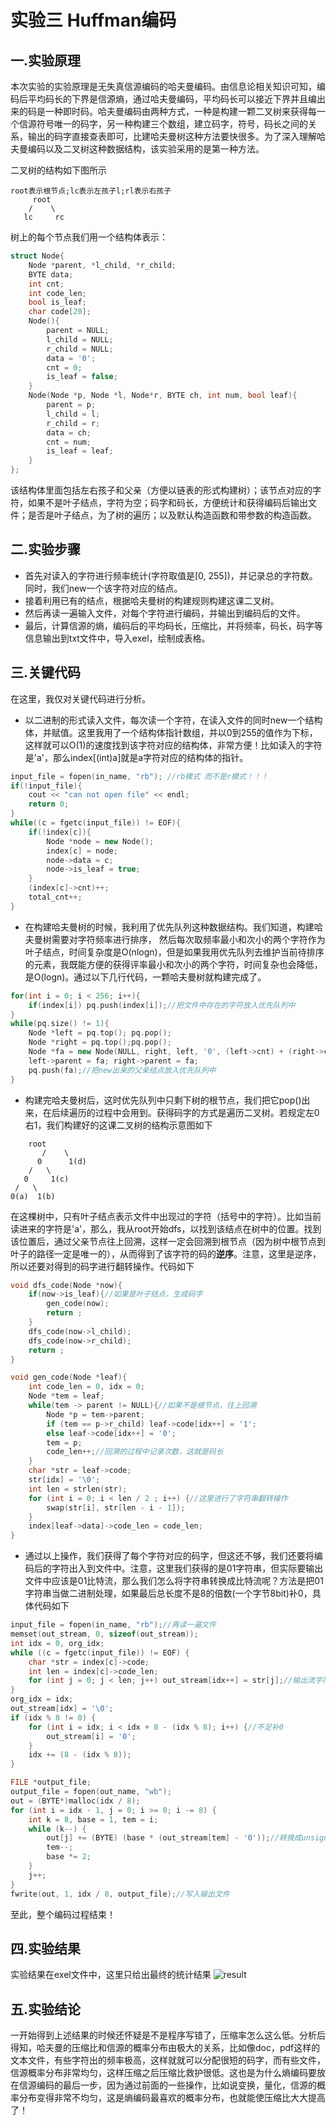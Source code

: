 # 实验三 Huffman编码
## 一.实验原理

本次实验的实验原理是无失真信源编码的哈夫曼编码。由信息论相关知识可知，编码后平均码长的下界是信源熵，通过哈夫曼编码，平均码长可以接近下界并且编出来的码是一种即时码。哈夫曼编码由两种方式，一种是构建一颗二叉树来获得每一个信源符号唯一的码字，另一种构建三个数组，建立码字，符号，码长之间的关系，输出的码字直接查表即可，比建哈夫曼树这种方法要快很多。为了深入理解哈夫曼编码以及二叉树这种数据结构，该实验采用的是第一种方法。

二叉树的结构如下图所示
```
root表示根节点;lc表示左孩子l;rl表示右孩子
     root
    /    \
   lc     rc  
```

树上的每个节点我们用一个结构体表示：
```cpp
struct Node{
	Node *parent, *l_child, *r_child;
	BYTE data;
	int cnt;
	int code_len;
	bool is_leaf;
	char code[20];
	Node(){
		parent = NULL;
		l_child = NULL;
		r_child = NULL;
		data = '0';
		cnt = 0;
		is_leaf = false;
	}
	Node(Node *p, Node *l, Node*r, BYTE ch, int num, bool leaf){
		parent = p;
		l_child = l;
		r_child = r;
		data = ch;
		cnt = num;
		is_leaf = leaf;
	}
};
```
该结构体里面包括左右孩子和父亲（方便以链表的形式构建树）；该节点对应的字符，如果不是叶子结点，字符为空；码字和码长，方便统计和获得编码后输出文件；是否是叶子结点，为了树的遍历；以及默认构造函数和带参数的构造函数。

## 二.实验步骤

+ 首先对读入的字符进行频率统计(字符取值是[0, 255])，并记录总的字符数。同时，我们new一个该字符对应的结点。
+ 接着利用已有的结点，根据哈夫曼树的构建规则构建这课二叉树。
+ 然后再读一遍输入文件，对每个字符进行编码，并输出到编码后的文件。
+ 最后，计算信源的熵，编码后的平均码长，压缩比，并将频率，码长，码字等信息输出到txt文件中，导入exel，绘制成表格。

## 三.关键代码

在这里，我仅对关键代码进行分析。
+ 以二进制的形式读入文件，每次读一个字符，在读入文件的同时new一个结构体，并赋值。这里我用了一个结构体指针数组，并以0到255的值作为下标，这样就可以O(1)的速度找到该字符对应的结构体，非常方便！比如读入的字符是'a'，那么index[(int)a]就是a字符对应的结构体的指针。
```cpp
input_file = fopen(in_name, "rb"); //rb模式 而不是r模式！！！
if(!input_file){
	cout << "can not open file" << endl;
	return 0;
}
while((c = fgetc(input_file)) != EOF){
	if(!index[c]){
		Node *node = new Node();
		index[c] = node;
		node->data = c;
		node->is_leaf = true;
	}
	(index[c]->cnt)++;
	total_cnt++;
}
```
+ 在构建哈夫曼树的时候，我利用了优先队列这种数据结构。我们知道，构建哈夫曼树需要对字符频率进行排序， 然后每次取频率最小和次小的两个字符作为叶子结点，时间复杂度是O(nlogn)，但是如果我用优先队列去维护当前待排序的元素，我既能方便的获得评率最小和次小的两个字符，时间复杂也会降低，是O(logn)。通过以下几行代码，一颗哈夫曼树就构建完成了。
```cpp
for(int i = 0; i < 256; i++){
	if(index[i]) pq.push(index[i]);//把文件中存在的字符放入优先队列中
}
while(pq.size() != 1){
	Node *left = pq.top(); pq.pop();
	Node *right = pq.top();pq.pop();
	Node *fa = new Node(NULL, right, left, '0', (left->cnt) + (right->cnt), false);
	left->parent = fa; right->parent = fa;
	pq.push(fa);//把new出来的父亲结点放入优先队列中
}
```
+ 构建完哈夫曼树后，这时优先队列中只剩下树的根节点，我们把它pop()出来，在后续遍历的过程中会用到。获得码字的方式是遍历二叉树。若规定左0右1，我们构建好的这课二叉树的结构示意图如下
```
	root
       /    \
      0      1(d)
    /   \      
   0     1(c) 
 /   \
0(a)  1(b)     
```
在这棵树中，只有叶子结点表示文件中出现过的字符（括号中的字符）。比如当前读进来的字符是'a'，那么，我从root开始dfs，以找到该结点在树中的位置。找到该位置后，通过父亲节点往上回溯，这样一定会回溯到根节点（因为树中根节点到叶子的路径一定是唯一的），从而得到了该字符的码的**逆序**。注意，这里是逆序，所以还要对得到的码字进行翻转操作。代码如下
```cpp
void dfs_code(Node *now){
	if(now->is_leaf){//如果是叶子结点，生成码字
		gen_code(now);
		return ;
	}
	dfs_code(now->l_child);
	dfs_code(now->r_child);
	return ;
}

void gen_code(Node *leaf){
	int code_len = 0, idx = 0;
	Node *tem = leaf;
	while(tem -> parent != NULL){//如果不是根节点，往上回溯
		Node *p = tem->parent;
		if (tem == p->r_child) leaf->code[idx++] = '1';
		else leaf->code[idx++] = '0';
		tem = p;
		code_len++;//回溯的过程中记录次数，这就是码长
	}
	char *str = leaf->code;
	str[idx] = '\0';
	int len = strlen(str);
	for (int i = 0; i < len / 2 ; i++) {//这里进行了字符串翻转操作
		swap(str[i], str[len - i - 1]);
	}
	index[leaf->data]->code_len = code_len;
}
```
+ 通过以上操作，我们获得了每个字符对应的码字，但这还不够，我们还要将编码后的字符出入到文件中。注意，这里我们获得的是01字符串，但实际要输出文件中应该是01比特流，那么我们怎么将字符串转换成比特流呢？方法是把01字符串当做二进制处理，如果最后总长度不是8的倍数(一个字节8bit)补0，具体代码如下
```cpp
input_file = fopen(in_name, "rb");//再读一遍文件
memset(out_stream, 0, sizeof(out_stream));
int idx = 0, org_idx;
while ((c = fgetc(input_file)) != EOF) {
	char *str = index[c]->code;
	int len = index[c]->code_len;
	for (int j = 0; j < len; j++) out_stream[idx++] = str[j];//输出流字符串赋值
}
org_idx = idx;
out_stream[idx] = '\0';
if (idx % 8 != 0) {
	for (int i = idx; i < idx + 8 - (idx % 8); i++) {//不足补0
		out_stream[i] = '0';
	}
	idx += (8 - (idx % 8));
}

FILE *output_file;
output_file = fopen(out_name, "wb");
out = (BYTE*)malloc(idx / 8);
for (int i = idx - 1, j = 0; i >= 0; i -= 8) {
	int k = 8, base = 1, tem = i;
	while (k--) {
		out[j] += (BYTE) (base * (out_stream[tem] - '0'));//转换成unsigned char
		tem--;
		base *= 2;
	}
	j++;
}
fwrite(out, 1, idx / 8, output_file);//写入输出文件
```
至此，整个编码过程结束！

## 四.实验结果

实验结果在exel文件中，这里只给出最终的统计结果
![result](https://github.com/cucrui/Data-compression/blob/master/%E5%AE%9E%E9%AA%8C%E4%B8%89_Huffman%E7%BC%96%E7%A0%81/result.png)

## 五.实验结论

一开始得到上述结果的时候还怀疑是不是程序写错了，压缩率怎么这么低。分析后得知，哈夫曼的压缩比和信源的概率分布由极大的关系，比如像doc，pdf这样的文本文件，有些字符出的频率极高，这样就就可以分配很短的码字，而有些文件，信源概率分布非常均匀，这样压缩之后压缩比救护很低。这也是为什么熵编码要放在信源编码的最后一步，因为通过前面的一些操作，比如说变换，量化，信源的概率分布变得非常不均匀，这是熵编码最喜欢的概率分布，也就能使压缩比大大提高了！


